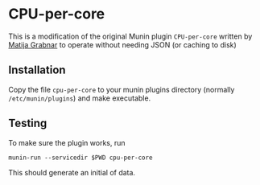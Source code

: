 CPU-per-core
============

This is a modification of the original Munin plugin `CPU-per-core` written by [Matija Grabnar](http://www.matija.si/system-administration/2014/04/01/a-munin-plugin-to-monitor-each-cpu-core-separately/) to operate without needing JSON (or caching to disk)

Installation
------------
Copy the file `cpu-per-core` to your munin plugins directory (normally `/etc/munin/plugins`) and make executable.

Testing
-------
To make sure the plugin works, run 

`munin-run --servicedir $PWD cpu-per-core`

This should generate an initial of data.
